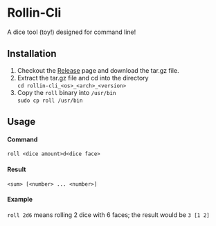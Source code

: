 # Rollin-Cli

A dice tool (toy!) designed for command line!

## Installation

1. Checkout the [Release](https://github.com/leafoliage/rollin-cli/releases) page and download the tar.gz file.
2. Extract the tar.gz file and cd into the directory <br />
`cd rollin-cli_<os>_<arch>_<version>`
3. Copy the `roll` binary into `/usr/bin` <br />
`sudo cp roll /usr/bin`

## Usage

#### Command
`roll <dice amount>d<dice face>` <br />
#### Result
 `<sum> [<number> ... <number>]` <br />
#### Example
`roll 2d6` means rolling 2 dice with 6 faces; the result would be `3 [1 2]`


